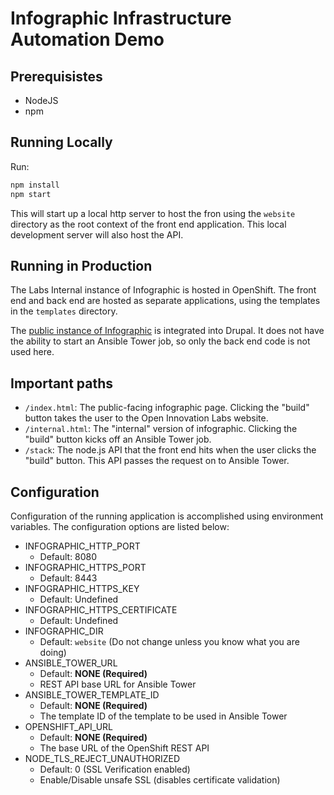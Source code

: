 # Infographic Infrastructure Automation Demo

## Prerequisistes
* NodeJS
* npm

## Running Locally
Run:
```bash
npm install
npm start
```

This will start up a local http server to host the fron using the `website` directory as the root context of the front end application. This local development server will also host the API.

## Running in Production

The Labs Internal instance of Infographic is hosted in OpenShift. The front end and back end are hosted as separate applications, using the templates in the `templates` directory.

The [public instance of Infographic](https://www.redhat.com/en/explore/my-open-innovation-lab-stack) is integrated into Drupal. It does not have the ability to start an Ansible Tower job, so only the back end code is not used here.

## Important paths

- `/index.html`: The public-facing infographic page. Clicking the "build" button takes the user to the Open Innovation Labs website.
- `/internal.html`: The "internal" version of infographic. Clicking the "build" button kicks off an Ansible Tower job.
- `/stack`: The node.js API that the front end hits when the user clicks the "build" button. This API passes the request on to Ansible Tower.

## Configuration
Configuration of the running application is accomplished using
environment variables. The configuration options are listed below:

* INFOGRAPHIC_HTTP_PORT
  * Default: 8080
* INFOGRAPHIC_HTTPS_PORT
  * Default: 8443
* INFOGRAPHIC_HTTPS_KEY
  * Default: Undefined
* INFOGRAPHIC_HTTPS_CERTIFICATE
  * Default: Undefined
* INFOGRAPHIC_DIR
  * Default: `website` (Do not change unless you know what you are doing)
* ANSIBLE_TOWER_URL
  * Default: **NONE (Required)**
  * REST API base URL for Ansible Tower
* ANSIBLE_TOWER_TEMPLATE_ID
  * Default: **NONE (Required)**
  * The template ID of the template to be used in Ansible Tower
* OPENSHIFT_API_URL
  * Default: **NONE (Required)**
  * The base URL of the OpenShift REST API
* NODE_TLS_REJECT_UNAUTHORIZED
  * Default: 0 (SSL Verification enabled)
  * Enable/Disable unsafe SSL (disables certificate validation)

